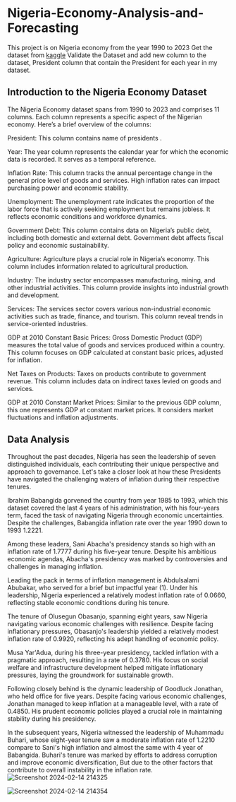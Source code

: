 # Nigeria-Economy-Analysis-and-Forecasting

This project is on Nigeria economy from the year 1990 to 2023 
Get the dataset from [kaggle](https://www.kaggle.com/datasets/ogbuzurukelechi/nigeria-economy-growth-1990-2023)
Validate the Dataset and add new column to the dataset, President column that contain the President for each year in my dataset.

## Introduction to the Nigeria Economy Dataset
The Nigeria Economy dataset spans from 1990 to 2023 and comprises 11 columns. Each column represents a specific aspect of the Nigerian economy. Here’s a brief overview of the columns:

President: This column contains name of presidents .

Year: The year column represents the calendar year for which the economic data is recorded. It serves as a temporal reference.

Inflation Rate: This column tracks the annual percentage change in the general price level of goods and services. High inflation rates can impact purchasing power and economic stability.

Unemployment: The unemployment rate indicates the proportion of the labor force that is actively seeking employment but remains jobless. It reflects economic conditions and workforce dynamics.

Government Debt: This column contains data on Nigeria’s public debt, including both domestic and external debt. Government debt affects fiscal policy and economic sustainability.

Agriculture: Agriculture plays a crucial role in Nigeria’s economy. This column includes information related to agricultural production.

Industry: The industry sector encompasses manufacturing, mining, and other industrial activities. This column provide insights into industrial growth and development.

Services: The services sector covers various non-industrial economic activities such as trade, finance, and tourism. This column reveal trends in service-oriented industries.

GDP at 2010 Constant Basic Prices: Gross Domestic Product (GDP) measures the total value of goods and services produced within a country. This column focuses on GDP calculated at constant basic prices, adjusted for inflation.

Net Taxes on Products: Taxes on products contribute to government revenue. This column includes data on indirect taxes levied on goods and services.

GDP at 2010 Constant Market Prices: Similar to the previous GDP column, this one represents GDP at constant market prices. It considers market fluctuations and inflation adjustments.

## Data Analysis
Throughout the past decades, Nigeria has seen the leadership of seven distinguished individuals, each contributing their unique perspective and approach to governance. Let's take a closer look at how these Presidents have navigated the challenging waters of inflation during their respective tenures.

Ibrahim Babangida gorvened the country from year 1985 to 1993, which this dataset covered the last 4 years of his administration, with his four-years term, faced the task of navigating Nigeria through economic uncertainties. Despite the challenges, Babangida inflation rate over the year 1990 down to 1993 1.2221.

Among these leaders, Sani Abacha's presidency stands so high with an inflation rate of 1.7777 during his five-year tenure. Despite his ambitious economic agendas, Abacha's presidency was marked by controversies and challenges in managing inflation.

Leading the pack in terms of inflation management is Abdulsalami Abubakar, who served for a brief but impactful year (1). Under his leadership, Nigeria experienced a relatively modest inflation rate of 0.0660, reflecting stable economic conditions during his tenure.

The tenure of Olusegun Obasanjo, spanning eight years, saw Nigeria navigating various economic challenges with resilience. Despite facing inflationary pressures, Obasanjo's leadership yielded a relatively modest inflation rate of 0.9920, reflecting his adept handling of economic policy.

Musa Yar'Adua, during his three-year presidency, tackled inflation with a pragmatic approach, resulting in a rate of 0.3780. His focus on social welfare and infrastructure development helped mitigate inflationary pressures, laying the groundwork for sustainable growth.

Following closely behind is the dynamic leadership of Goodluck Jonathan, who held office for five years. Despite facing various economic challenges, Jonathan managed to keep inflation at a manageable level, with a rate of 0.4850. His prudent economic policies played a crucial role in maintaining stability during his presidency.

In the subsequent years, Nigeria witnessed the leadership of Muhammadu Buhari, whose eight-year tenure saw a moderate inflation rate of 1.2210 compare to Sani's high inflation and almost the same with 4 year of Babangida. Buhari's tenure was marked by efforts to address corruption and
improve economic diversification, But due to the other factors that contribute to overall instability in the inflation rate. 
![Screenshot 2024-02-14 214325](https://github.com/OOA-py/Nigeria-Economy-Analysis-and-Forecasting/assets/155080951/34bcb464-9745-49fc-850c-588453dac58a)

![Screenshot 2024-02-14 214354](https://github.com/OOA-py/Nigeria-Economy-Analysis-and-Forecasting/assets/155080951/b5ff5fa3-7c58-479f-bcad-a01f8a1344c8)



